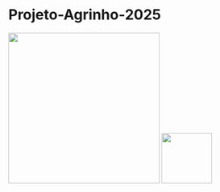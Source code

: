 # Projeto-Agrinho-2025
<a href="https://www.startalura.com.br/"><img src="https://batore1.vercel.app/alurastart%20logo.png" width=300px></a>
<a href="https://www.sistemafaep.org.br/agrinho/"><img src="https://cdn.folhadepalotina.com.br/wp-content/uploads/2020/12/logo-agrinho.png" width=100px></a>
